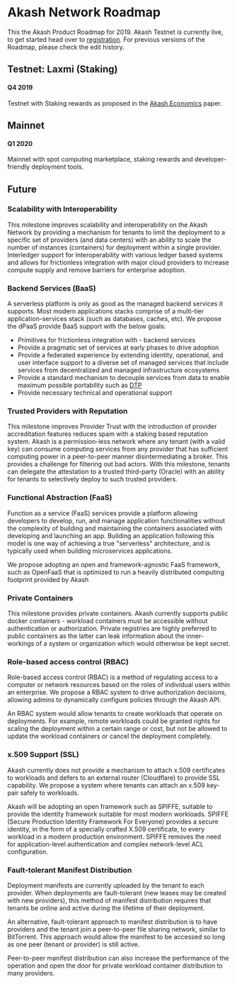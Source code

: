 # Akash Network Roadmap

This the Akash Product Roadmap for 2019. Akash Testnet is currently live, to get started head over to [registration](https://akash.network/testnet/). For previous versions of the Roadmap, please check the edit history.


## Testnet: Laxmi (Staking) 
#### Q4 2019
Testnet with Staking rewards as proposed in the [Akash Economics](https://akash.network/econ-paper) paper.


## Mainnet
#### Q1 2020
Mainnet with spot computing marketplace, staking rewards and developer-friendly deployment tools.


## Future

### Scalability with Interoperability
This milestone improves scalability and interoperability on the Akash Network by providing a mechanism for tenants to limit the deployment to a specific set of providers (and data centers) with an ability to scale the number of instances (containers) for deployment within a single provider. Interledger support for Interoperability with various ledger based systems and allows for frictionless integration with major cloud providers to increase compute supply and remove barriers for enterprise adoption.

### Backend Services (BaaS)
A serverless platform is only as good as the managed backend services it supports. Most modern applications stacks comprise of a multi-tier application-services stack (such as databases, caches, etc). We propose the dPaaS provide BaaS support with the below goals:

- Primitives for frictionless integration with - backend services
- Provide a pragmatic set of services at early phases to drive adoption
- Provide a federated experience by extending identity, operational, and user interface support to a diverse set of managed services that include services from decentralized and managed infrastructure ecosystems
- Provide a standard mechanism to decouple services from data to enable maximum possible portability such as [DTP](https://datatransferproject.dev)
- Provide necessary technical and operational support 


### Trusted Providers with Reputation
This milestone improves Provider Trust with the introduction of provider accreditation features reduces spam with a staking based reputation system. Akash is a permission-less network where any tenant (with a valid key) can consume computing services from any provider that has sufficient computing power in a peer-to-peer manner disintermediating a broker. This provides a challenge for filtering out bad actors. With this milestone, tenants can delegate the attestation to a trusted third-party (Oracle) with an ability for tenants to selectively deploy to such trusted providers.

### Functional Abstraction (FaaS)
Function as a service (FaaS) services provide a platform allowing developers to develop, run, and manage application functionalities without the complexity of building and maintaining the containers associated with developing and launching an app. Building an application following this model is one way of achieving a true "serverless" architecture, and is typically used when building microservices applications.

We propose adopting an open and framework-agnostic FaaS framework, such as OpenFaaS that is optimized to run a heavily distributed computing footprint provided by Akash


### Private Containers
This milestone provides private containers. Akash currently supports public docker containers - workload containers must be accessible without authentication or authorization.  Private registries are highly preferred to public containers as the latter can leak information about the inner-workings of a system or organization which would otherwise be kept secret.

### Role-based access control (RBAC)
Role-based access control (RBAC) is a method of regulating access to a computer or network resources based on the roles of individual users within an enterprise. We propose a RBAC system to drive authorization decisions, allowing admins to dynamically configure policies through the Akash API.

An RBAC system would allow tenants to create workloads that operate on deployments.  For example, remote workloads could be granted rights for scaling the deployment within a certain range or cost, but not be allowed to update the workload containers or cancel the deployment completely.

### x.509 Support (SSL)
Akash currently does not provide a mechanism to attach x.509 certificates to workloads and defers to an external router (Cloudflare) to provide SSL capability. We propose a system where tenants can attach an x.509 key-pair safely to workloads.

Akash will be adopting an open framework such as SPIFFE, suitable to provide the identity framework suitable for most modern workloads. SPIFFE (Secure Production Identity Framework For Everyone) provides a secure identity, in the form of a specially crafted X.509 certificate, to every workload in a modern production environment. SPIFFE removes the need for application-level authentication and complex network-level ACL configuration.

### Fault-tolerant Manifest Distribution
Deployment manifests are currently uploaded by the tenant to each provider.  When deployments are fault-tolerant (new leases may be created with new providers), this method of manifest distribution requires that tenants be online and active during the lifetime of their deployment.

An alternative, fault-tolerant approach to manifest distribution is to have providers and the tenant join a peer-to-peer file sharing network, similar to BitTorrent.  This approach would allow the manifest to be accessed so long as one peer (tenant or provider) is still active.

Peer-to-peer manifest distribution can also increase the performance of the operation and open the door for private workload container distribution to many providers.
